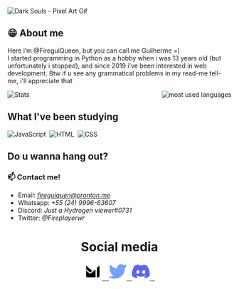 <p align="left">
  <img src="https://i.imgur.com/cEZ7R4g.gif" alt="Dark Souls - Pixel Art Gif" title="Dark Souls Warrior Pixel Art"/>
</p>

## :grin: About me
Here i’m @FireguiQueen, but you can call me Guilherme =) </br>
I started programming in Python as a hobby when i was 13 years old (but unfortunately i stopped), and since 2019 i've been interested in web development. Btw if u see any grammatical problems in my read-me tell-me, i'll appreciate that

<div>
  <img height="180em" src="https://github-readme-stats.vercel.app/api?username=fireguiqueen&show_icons=true&theme=dracula" alt="Stats"/>
  <img align="right" height="130em" src="https://github-readme-stats.vercel.app/api/top-langs/?username=fireguiqueen&layout=compact&langs_count=16&theme=dracula" alt="most used languages"/>
</div>

## What I've been studying
![JavaScript](https://img.shields.io/badge/-JavaScript-05122A?style=flat&logo=javascript)&nbsp;
![HTML](https://img.shields.io/badge/-HTML-05122A?style=flat&logo=HTML5)&nbsp;
![CSS](https://img.shields.io/badge/-CSS-05122A?style=flat&logo=CSS3&logoColor=1572B6)&nbsp;


## Do u wanna hang out? 
### 📫 Contact me! 
+ Email: *fireguiquen@pronton.me*
+ Whatsapp: *+55 (24) 9996-63607*
+ Discord: *Just a Hydrogen viewer#0731*
+ Twitter: *@Fireplayerwr*


<div align="center" target="_blank">
  <h1>Social media</h1>
  <a href ="mailto: fireguiqueen@proton.me"> <img width="40" src="proton.svg"/> &nbsp;&nbsp; </a>
  <a href="https://twitter.com/FirePlayerWr"> <img width="40" src="twitter.svg"/>&nbsp;&nbsp; </a>
  </a> <a href ="https://discord.com/users/402168526112292864"> <img width="40" src="discord.svg"> &nbsp;&nbsp;</a>
</div>

<!---
FireguiQueen/FireguiQueen is a ✨ special ✨ repository because its `README.md` (this file) appears on your GitHub profile.
You can click the Preview link to take a look at your changes.
--->
